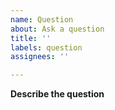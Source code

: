 ```yaml
---
name: Question
about: Ask a question
title: ''
labels: question
assignees: ''

---
```


**Describe the question**
